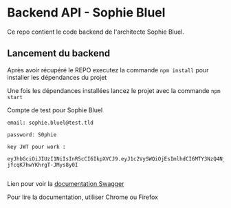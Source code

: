 # Backend API - Sophie Bluel

Ce repo contient le code backend de l'architecte Sophie Bluel.

## Lancement du backend

Après avoir récupéré le REPO executez la commande `npm install` pour installer les dépendances du projet

Une fois les dépendances installées lancez le projet avec la commande `npm start`

Compte de test pour Sophie Bluel

```
email: sophie.bluel@test.tld

password: S0phie

key JWT pour work :

eyJhbGciOiJIUzI1NiIsInR5cCI6IkpXVCJ9.eyJ1c2VySWQiOjEsImlhdCI6MTY3NzQ4NjQxNiwiZXhwIjoxNjc3NTcyODE2fQ.CSfbKDzDeI_HDFUT8Uu-jfcqK7hwYKhrgT-JMys8y0I


```

Lien pour voir la
[documentation Swagger](http://localhost:5678/api-docs/)

Pour lire la documentation, utiliser Chrome ou Firefox
